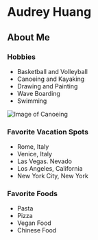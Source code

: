 # Audrey Huang
## About Me
### Hobbies
- Basketball and Volleyball
- Canoeing and Kayaking
- Drawing and Painting
- Wave Boarding 
- Swimming 

![Image of Canoeing](http://estacionautica.com/wp-content/uploads/2016/07/000-3.jpg)

### Favorite Vacation Spots
- Rome, Italy
- Venice, Italy 
- Las Vegas. Nevado
- Los Angeles, California
- New York City, New York

### Favorite Foods
- Pasta
- Pizza
- Vegan Food
- Chinese Food

